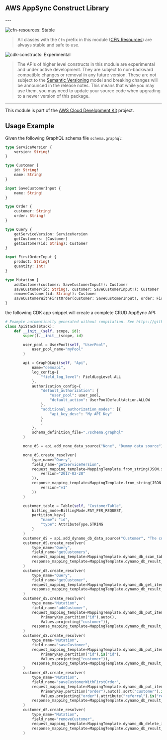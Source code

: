 ## AWS AppSync Construct Library

<!--BEGIN STABILITY BANNER-->---


![cfn-resources: Stable](https://img.shields.io/badge/cfn--resources-stable-success.svg?style=for-the-badge)

> All classes with the `Cfn` prefix in this module ([CFN Resources](https://docs.aws.amazon.com/cdk/latest/guide/constructs.html#constructs_lib)) are always stable and safe to use.

![cdk-constructs: Experimental](https://img.shields.io/badge/cdk--constructs-experimental-important.svg?style=for-the-badge)

> The APIs of higher level constructs in this module are experimental and under active development. They are subject to non-backward compatible changes or removal in any future version. These are not subject to the [Semantic Versioning](https://semver.org/) model and breaking changes will be announced in the release notes. This means that while you may use them, you may need to update your source code when upgrading to a newer version of this package.

---
<!--END STABILITY BANNER-->

This module is part of the [AWS Cloud Development Kit](https://github.com/aws/aws-cdk) project.

## Usage Example

Given the following GraphQL schema file `schema.graphql`:

```graphql
type ServiceVersion {
    version: String!
}

type Customer {
    id: String!
    name: String!
}

input SaveCustomerInput {
    name: String!
}

type Order {
    customer: String!
    order: String!
}

type Query {
    getServiceVersion: ServiceVersion
    getCustomers: [Customer]
    getCustomer(id: String): Customer
}

input FirstOrderInput {
    product: String!
    quantity: Int!
}

type Mutation {
    addCustomer(customer: SaveCustomerInput!): Customer
    saveCustomer(id: String!, customer: SaveCustomerInput!): Customer
    removeCustomer(id: String!): Customer
    saveCustomerWithFirstOrder(customer: SaveCustomerInput!, order: FirstOrderInput!, referral: String): Order
}
```

the following CDK app snippet will create a complete CRUD AppSync API:

```python
# Example automatically generated without compilation. See https://github.com/aws/jsii/issues/826
class ApiStack(Stack):
    def __init__(self, scope, id):
        super().__init__(scope, id)

        user_pool = UserPool(self, "UserPool",
            user_pool_name="myPool"
        )

        api = GraphQLApi(self, "Api",
            name="demoapi",
            log_config={
                "field_log_level": FieldLogLevel.ALL
            },
            authorization_config={
                "default_authorization": {
                    "user_pool": user_pool,
                    "default_action": UserPoolDefaultAction.ALLOW
                },
                "additional_authorization_modes": [{
                    "api_key_desc": "My API Key"
                }
                ]
            },
            schema_definition_file="./schema.graphql"
        )

        none_dS = api.add_none_data_source("None", "Dummy data source")

        none_dS.create_resolver(
            type_name="Query",
            field_name="getServiceVersion",
            request_mapping_template=MappingTemplate.from_string(JSON.stringify(
                version="2017-02-28"
            )),
            response_mapping_template=MappingTemplate.from_string(JSON.stringify(
                version="v1"
            ))
        )

        customer_table = Table(self, "CustomerTable",
            billing_mode=BillingMode.PAY_PER_REQUEST,
            partition_key={
                "name": "id",
                "type": AttributeType.STRING
            }
        )
        customer_dS = api.add_dynamo_db_data_source("Customer", "The customer data source", customer_table)
        customer_dS.create_resolver(
            type_name="Query",
            field_name="getCustomers",
            request_mapping_template=MappingTemplate.dynamo_db_scan_table(),
            response_mapping_template=MappingTemplate.dynamo_db_result_list()
        )
        customer_dS.create_resolver(
            type_name="Query",
            field_name="getCustomer",
            request_mapping_template=MappingTemplate.dynamo_db_get_item("id", "id"),
            response_mapping_template=MappingTemplate.dynamo_db_result_item()
        )
        customer_dS.create_resolver(
            type_name="Mutation",
            field_name="addCustomer",
            request_mapping_template=MappingTemplate.dynamo_db_put_item(
                PrimaryKey.partition("id").auto(),
                Values.projecting("customer")),
            response_mapping_template=MappingTemplate.dynamo_db_result_item()
        )
        customer_dS.create_resolver(
            type_name="Mutation",
            field_name="saveCustomer",
            request_mapping_template=MappingTemplate.dynamo_db_put_item(
                PrimaryKey.partition("id").is("id"),
                Values.projecting("customer")),
            response_mapping_template=MappingTemplate.dynamo_db_result_item()
        )
        customer_dS.create_resolver(
            type_name="Mutation",
            field_name="saveCustomerWithFirstOrder",
            request_mapping_template=MappingTemplate.dynamo_db_put_item(
                PrimaryKey.partition("order").auto().sort("customer").is("customer.id"),
                Values.projecting("order").attribute("referral").is("referral")),
            response_mapping_template=MappingTemplate.dynamo_db_result_item()
        )
        customer_dS.create_resolver(
            type_name="Mutation",
            field_name="removeCustomer",
            request_mapping_template=MappingTemplate.dynamo_db_delete_item("id", "id"),
            response_mapping_template=MappingTemplate.dynamo_db_result_item()
        )
```
